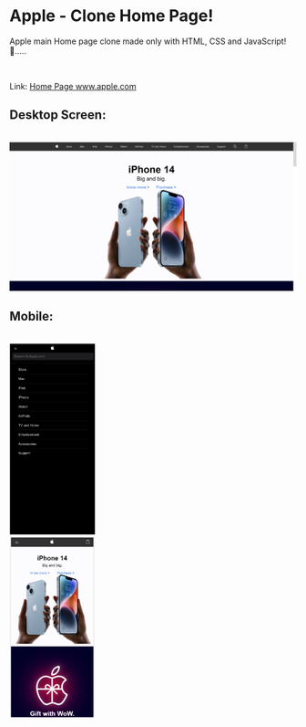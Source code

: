 # Apple - Clone Home Page!
Apple main Home page clone made only with HTML, CSS and JavaScript! 🍎.....

<br>

Link: <a href="https://steady-daifuku-9aa5d4.netlify.app/#" target="_blank" > Home Page www.apple.com </a>

<h2>Desktop Screen:</h2>
<br>
<img src="Assets/laptop screen.png">

<h2>Mobile:</h2>
<br>
<div >
  <div>
  <img src="Assets/menu.png" hight="300" width="150">
  </div>
  <div>
  <img src="Assets/phone screen.png" hight="300" width="150" >
  </div>
</div>
